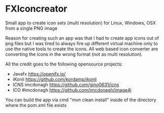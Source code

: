 # FXIconcreator
Small app to create icon sets (multi resolution) for Linux, Windows, OSX from a single PNG image

Reason for creating such an app was that I had to create app icons out of png files but I was tired to always fire up different virtual machine only to use the native tools to create the icons. All web based icon converter are converting the icons in the wrong format (not as multi resolution).

All the credit goes to the following opensource projects:
- Javafx https://openjfx.io/
- iKonli https://github.com/kordamp/ikonli
- ICNS imcdonagh https://github.com/gino0631/icns
- ICO #imcdonagh https://github.com/imcdonagh/image4j

You can build the app via cmd "mvn clean install" inside of the directory where the pom.xml file exists
